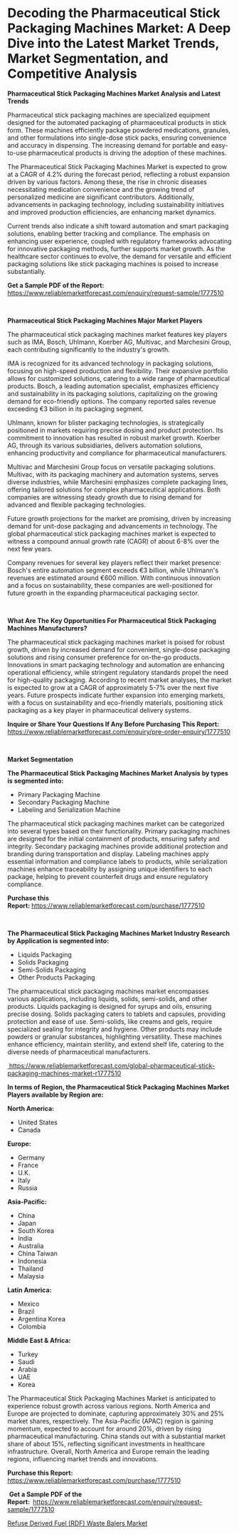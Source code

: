 <p><h1>Decoding the Pharmaceutical Stick Packaging Machines Market: A Deep Dive into the Latest Market Trends, Market Segmentation, and Competitive Analysis</h1></p><p><strong>Pharmaceutical Stick Packaging Machines Market Analysis and Latest Trends</strong></p>
<p><p>Pharmaceutical stick packaging machines are specialized equipment designed for the automated packaging of pharmaceutical products in stick form. These machines efficiently package powdered medications, granules, and other formulations into single-dose stick packs, ensuring convenience and accuracy in dispensing. The increasing demand for portable and easy-to-use pharmaceutical products is driving the adoption of these machines.</p><p>The Pharmaceutical Stick Packaging Machines Market is expected to grow at a CAGR of 4.2% during the forecast period, reflecting a robust expansion driven by various factors. Among these, the rise in chronic diseases necessitating medication convenience and the growing trend of personalized medicine are significant contributors. Additionally, advancements in packaging technology, including sustainability initiatives and improved production efficiencies, are enhancing market dynamics. </p><p>Current trends also indicate a shift toward automation and smart packaging solutions, enabling better tracking and compliance. The emphasis on enhancing user experience, coupled with regulatory frameworks advocating for innovative packaging methods, further supports market growth. As the healthcare sector continues to evolve, the demand for versatile and efficient packaging solutions like stick packaging machines is poised to increase substantially.</p></p>
<p><strong>Get a Sample PDF of the Report:&nbsp;</strong> <a href="https://www.reliablemarketforecast.com/enquiry/request-sample/1777510?utm_campaign=3299&utm_medium=2&utm_source=Github&utm_content=ia&utm_term=05032025&utm_id=pharmaceutical-stick-packaging-machines">https://www.reliablemarketforecast.com/enquiry/request-sample/1777510</a></p>
<p>&nbsp;</p>
<p><strong>Pharmaceutical Stick Packaging Machines Major Market Players</strong></p>
<p><p>The pharmaceutical stick packaging machines market features key players such as IMA, Bosch, Uhlmann, Koerber AG, Multivac, and Marchesini Group, each contributing significantly to the industry's growth.</p><p>IMA is recognized for its advanced technology in packaging solutions, focusing on high-speed production and flexibility. Their expansive portfolio allows for customized solutions, catering to a wide range of pharmaceutical products. Bosch, a leading automation specialist, emphasizes efficiency and sustainability in its packaging solutions, capitalizing on the growing demand for eco-friendly options. The company reported sales revenue exceeding €3 billion in its packaging segment.</p><p>Uhlmann, known for blister packaging technologies, is strategically positioned in markets requiring precise dosing and product protection. Its commitment to innovation has resulted in robust market growth. Koerber AG, through its various subsidiaries, delivers automation solutions, enhancing productivity and compliance for pharmaceutical manufacturers.</p><p>Multivac and Marchesini Group focus on versatile packaging solutions. Multivac, with its packaging machinery and automation systems, serves diverse industries, while Marchesini emphasizes complete packaging lines, offering tailored solutions for complex pharmaceutical applications. Both companies are witnessing steady growth due to rising demand for advanced and flexible packaging technologies.</p><p>Future growth projections for the market are promising, driven by increasing demand for unit-dose packaging and advancements in technology. The global pharmaceutical stick packaging machines market is expected to witness a compound annual growth rate (CAGR) of about 6-8% over the next few years. </p><p>Company revenues for several key players reflect their market presence: Bosch's entire automation segment exceeds €3 billion, while Uhlmann's revenues are estimated around €600 million. With continuous innovation and a focus on sustainability, these companies are well-positioned for future growth in the expanding pharmaceutical packaging sector.</p></p>
<p>&nbsp;</p>
<p><strong>What Are The Key Opportunities For Pharmaceutical Stick Packaging Machines Manufacturers?</strong></p>
<p><p>The pharmaceutical stick packaging machines market is poised for robust growth, driven by increased demand for convenient, single-dose packaging solutions and rising consumer preference for on-the-go products. Innovations in smart packaging technology and automation are enhancing operational efficiency, while stringent regulatory standards propel the need for high-quality packaging. According to recent market analyses, the market is expected to grow at a CAGR of approximately 5-7% over the next five years. Future prospects indicate further expansion into emerging markets, with a focus on sustainability and eco-friendly materials, positioning stick packaging as a key player in pharmaceutical delivery systems.</p></p>
<p><strong>Inquire or Share Your Questions If Any Before Purchasing This Report:</strong> <a href="https://www.reliablemarketforecast.com/enquiry/pre-order-enquiry/1777510?utm_campaign=3299&utm_medium=2&utm_source=Github&utm_content=ia&utm_term=05032025&utm_id=pharmaceutical-stick-packaging-machines">https://www.reliablemarketforecast.com/enquiry/pre-order-enquiry/1777510</a></p>
<p>&nbsp;</p>
<p><strong>Market Segmentation</strong></p>
<p><strong>The Pharmaceutical Stick Packaging Machines Market Analysis by types is segmented into:</strong></p>
<p><ul><li>Primary Packaging Machine</li><li>Secondary Packaging Machine</li><li>Labeling and Serialization Machine</li></ul></p>
<p><p>The pharmaceutical stick packaging machines market can be categorized into several types based on their functionality. Primary packaging machines are designed for the initial containment of products, ensuring safety and integrity. Secondary packaging machines provide additional protection and branding during transportation and display. Labeling machines apply essential information and compliance labels to products, while serialization machines enhance traceability by assigning unique identifiers to each package, helping to prevent counterfeit drugs and ensure regulatory compliance.</p></p>
<p><strong>Purchase this Report:&nbsp;</strong><a href="https://www.reliablemarketforecast.com/purchase/1777510?utm_campaign=3299&utm_medium=2&utm_source=Github&utm_content=ia&utm_term=05032025&utm_id=pharmaceutical-stick-packaging-machines">https://www.reliablemarketforecast.com/purchase/1777510</a></p>
<p>&nbsp;</p>
<p><strong>The Pharmaceutical Stick Packaging Machines Market Industry Research by Application is segmented into:</strong></p>
<p><ul><li>Liquids Packaging</li><li>Solids Packaging</li><li>Semi-Solids Packaging</li><li>Other Products Packaging</li></ul></p>
<p><p>The pharmaceutical stick packaging machines market encompasses various applications, including liquids, solids, semi-solids, and other products. Liquids packaging is designed for syrups and oils, ensuring precise dosing. Solids packaging caters to tablets and capsules, providing protection and ease of use. Semi-solids, like creams and gels, require specialized sealing for integrity and hygiene. Other products may include powders or granular substances, highlighting versatility. These machines enhance efficiency, maintain sterility, and extend shelf life, catering to the diverse needs of pharmaceutical manufacturers.</p></p>
<p><a href="https://www.reliablemarketforecast.com/global-pharmaceutical-stick-packaging-machines-market-r1777510?utm_campaign=3299&utm_medium=2&utm_source=Github&utm_content=ia&utm_term=05032025&utm_id=pharmaceutical-stick-packaging-machines">&nbsp;https://www.reliablemarketforecast.com/global-pharmaceutical-stick-packaging-machines-market-r1777510</a></p>
<p><strong>In terms of Region, the Pharmaceutical Stick Packaging Machines Market Players available by Region are:</strong></p>
<p>
    <p> <strong> North America: </strong>
        <ul>
            <li>United States</li>
            <li>Canada</li>
        </ul>
        </p> 
    <p> <strong> Europe: </strong>
        <ul>
            <li>Germany</li>
            <li>France</li>
            <li>U.K.</li>
            <li>Italy</li>
            <li>Russia</li>
        </ul>
        </p> 
    <p> <strong> Asia-Pacific: </strong>
        <ul>
            <li>China</li>
            <li>Japan</li>
            <li>South Korea</li>
            <li>India</li>
            <li>Australia</li>
            <li>China Taiwan</li>
            <li>Indonesia</li>
            <li>Thailand</li>
            <li>Malaysia</li>
        </ul>
        </p> 
    <p> <strong> Latin America: </strong>
        <ul>
            <li>Mexico</li>
            <li>Brazil</li>
            <li>Argentina Korea</li>
            <li>Colombia</li>
        </ul>
        </p> 
    <p> <strong> Middle East & Africa: </strong>
        <ul>
            <li>Turkey</li>
            <li>Saudi</li>
            <li>Arabia</li>
            <li>UAE</li>
            <li>Korea</li>
        </ul>
    </p>
    </p>
<p><p>The Pharmaceutical Stick Packaging Machines Market is anticipated to experience robust growth across various regions. North America and Europe are projected to dominate, capturing approximately 30% and 25% market shares, respectively. The Asia-Pacific (APAC) region is gaining momentum, expected to account for around 20%, driven by rising pharmaceutical manufacturing. China stands out with a substantial market share of about 15%, reflecting significant investments in healthcare infrastructure. Overall, North America and Europe remain the leading regions, influencing market trends and innovations.</p></p>
<p><strong>Purchase this Report: </strong><a href="https://www.reliablemarketforecast.com/purchase/1777510?utm_campaign=3299&utm_medium=2&utm_source=Github&utm_content=ia&utm_term=05032025&utm_id=pharmaceutical-stick-packaging-machines">https://www.reliablemarketforecast.com/purchase/1777510</a></p>
<p>&nbsp;<strong>Get a Sample PDF of the Report:&nbsp;&nbsp;</strong><a href="https://www.reliablemarketforecast.com/enquiry/request-sample/1777510?utm_campaign=3299&utm_medium=2&utm_source=Github&utm_content=ia&utm_term=05032025&utm_id=pharmaceutical-stick-packaging-machines">https://www.reliablemarketforecast.com/enquiry/request-sample/1777510</a></p>
<p><strong></strong></p>
<p><p><a href="https://github.com/biyajausenik/Market-Research-Report-List-1/blob/main/refuse-derived-fuel-rdf-waste-balers-market.md?utm_campaign=3299&utm_medium=2&utm_source=Github&utm_content=ia&utm_term=05032025&utm_id=pharmaceutical-stick-packaging-machines">Refuse Derived Fuel (RDF) Waste Balers Market</a></p></p>
